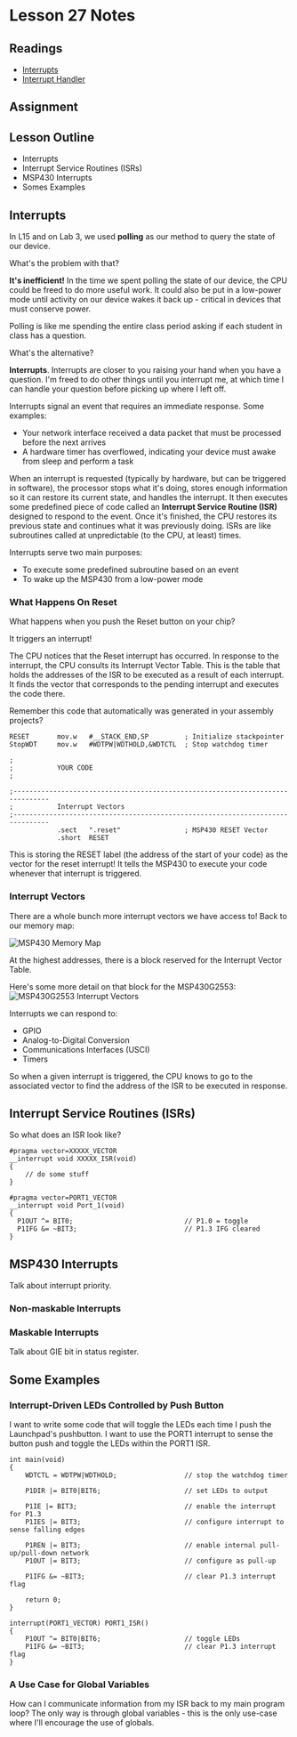# Lesson 27 Notes

## Readings
- [Interrupts](http://en.wikipedia.org/wiki/Interrupt)
- [Interrupt Handler](http://en.wikipedia.org/wiki/Interrupt_handler)

## Assignment

## Lesson Outline
- Interrupts
- Interrupt Service Routines (ISRs)
- MSP430 Interrupts
- Somes Examples

## Interrupts

In L15 and on Lab 3, we used **polling** as our method to query the state of our device.

What's the problem with that?

**It's inefficient!**  In the time we spent polling the state of our device, the CPU could be freed to do more useful work.  It could also be put in a low-power mode until activity on our device wakes it back up - critical in devices that must conserve power.

Polling is like me spending the entire class period asking if each student in class has a question.

What's the alternative?

**Interrupts**.  Interrupts are closer to you raising your hand when you have a question.  I'm freed to do other things until you interrupt me, at which time I can handle your question before picking up where I left off.

Interrupts signal an event that requires an immediate response.  Some examples:

- Your network interface received a data packet that must be processed before the next arrives
- A hardware timer has overflowed, indicating your device must awake from sleep and perform a task

When an interrupt is requested (typically by hardware, but can be triggered in software), the processor stops what it's doing, stores enough information so it can restore its current state, and handles the interrupt.  It then executes some predefined piece of code called an **Interrupt Service Routine (ISR)** designed to respond to the event.  Once it's finished, the CPU restores its previous state and continues what it was previously doing.  ISRs are like subroutines called at unpredictable (to the CPU, at least) times.

Interrupts serve two main purposes:

- To execute some predefined subroutine based on an event
- To wake up the MSP430 from a low-power mode

### What Happens On Reset

What happens when you push the Reset button on your chip?

It triggers an interrupt!

The CPU notices that the Reset interrupt has occurred.  In response to the interrupt, the CPU consults its Interrupt Vector Table.  This is the table that holds the addresses of the ISR to be executed as a result of each interrupt.  It finds the vector that corresponds to the pending interrupt and executes the code there.

Remember this code that automatically was generated in your assembly projects?

```
RESET       mov.w   #__STACK_END,SP         ; Initialize stackpointer
StopWDT     mov.w   #WDTPW|WDTHOLD,&WDTCTL  ; Stop watchdog timer

;
;           YOUR CODE
;

;-------------------------------------------------------------------------------
;           Interrupt Vectors
;-------------------------------------------------------------------------------
            .sect   ".reset"                ; MSP430 RESET Vector
            .short  RESET
```

This is storing the RESET label (the address of the start of your code) as the vector for the reset interrupt!  It tells the MSP430 to execute your code whenever that interrupt is triggered.

### Interrupt Vectors

There are a whole bunch more interrupt vectors we have access to!  Back to our memory map:

![MSP430 Memory Map](/notes/L2/memory_map.jpg)

At the highest addresses, there is a block reserved for the Interrupt Vector Table.

Here's some more detail on that block for the MSP430G2553:  
![MSP430G2553 Interrupt Vectors](MSP430G2553_interrupts.jpg)

Interrupts we can respond to:
- GPIO
- Analog-to-Digital Conversion
- Communications Interfaces (USCI)
- Timers

So when a given interrupt is triggered, the CPU knows to go to the associated vector to find the address of the ISR to be executed in response.

## Interrupt Service Routines (ISRs)

So what does an ISR look like?

```
#pragma vector=XXXXX_VECTOR
__interrupt void XXXXX_ISR(void)
{
    // do some stuff
}
```

```
#pragma vector=PORT1_VECTOR
__interrupt void Port_1(void)
{
  P1OUT ^= BIT0;                            // P1.0 = toggle
  P1IFG &= ~BIT3;                           // P1.3 IFG cleared
}

```

## MSP430 Interrupts 

Talk about interrupt priority.

### Non-maskable Interrupts

### Maskable Interrupts

Talk about GIE bit in status register.

## Some Examples

### Interrupt-Driven LEDs Controlled by Push Button

I want to write some code that will toggle the LEDs each time I push the Launchpad's pushbutton.  I want to use the PORT1 interrupt to sense the button push and toggle the LEDs within the PORT1 ISR.

```
int main(void)
{
    WDTCTL = WDTPW|WDTHOLD;                 // stop the watchdog timer

    P1DIR |= BIT0|BIT6;                     // set LEDs to output

    P1IE |= BIT3;                           // enable the interrupt for P1.3
    P1IES |= BIT3;                          // configure interrupt to sense falling edges

    P1REN |= BIT3;                          // enable internal pull-up/pull-down network
    P1OUT |= BIT3;                          // configure as pull-up

    P1IFG &= ~BIT3;                         // clear P1.3 interrupt flag

    return 0;
}

interrupt(PORT1_VECTOR) PORT1_ISR()
{
    P1OUT ^= BIT0|BIT6;                     // toggle LEDs
    P1IFG &= ~BIT3;                         // clear P1.3 interrupt flag
}
```

### A Use Case for Global Variables

How can I communicate information from my ISR back to my main program loop?  The only way is through global variables - this is the only use-case where I'll encourage the use of globals.
